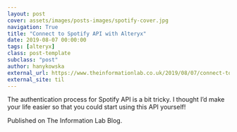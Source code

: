 ```yaml
---
layout: post
cover: assets/images/posts-images/spotify-cover.jpg
navigation: True
title: "Connect to Spotify API with Alteryx"
date: 2019-08-07 00:00:00
tags: [alteryx]
class: post-template
subclass: "post"
author: hanykowska
external_url: https://www.theinformationlab.co.uk/2019/08/07/connect-to-spotify-api-with-alteryx/
external_site: til
---
```


The authentication process for Spotify API is a bit tricky. I thought I’d make your life easier so that you could start using this API yourself!

Published on The Information Lab Blog.
